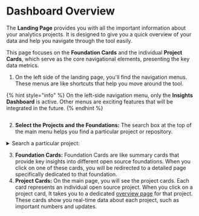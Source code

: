 # Dashboard Overview

The **Landing Page** provides you with all the important information about your analytics projects. It is designed to give you a quick overview of your data and help you navigate through the tool easily.

This page focuses on the **Foundation Cards** and the individual **Project Cards**, which serve as the core navigational elements, presenting the key data metrics.

1. On the left side of the landing page, you'll find the navigation menus. These menus are like shortcuts that help you move around the tool.

{% hint style="info" %}
On the left-side navigation menu, only the **Insights Dashboard** is active. Other menus are exciting features that will be integrated in the future.
{% endhint %}

<figure><img src="../../../../.gitbook/assets/2023-06-22_18h02_35.png" alt=""><figcaption></figcaption></figure>

2. **Select the Projects and the Foundations:** The search box at the top of the main menu helps you find a particular project or repository.

<details>

<summary>Search a particular project: </summary>

1. To find a particular project, simply enter its name or relevant keywords into the search box.
2. As you type, the search functionality provides real-time suggestions based on your input, making it easier to identify the desired project quickly.
3. Once you find the project you're looking for, you can click on it to access its dedicated overview page.

</details>

3. **Foundation Cards:** Foundation Cards are like summary cards that provide key insights into different open source foundations. When you click on one of these cards, you will be redirected to a detailed page specifically dedicated to that foundation.
4. **Project Cards:** On the main page, you will see the project cards. Each card represents an individual open source project. When you click on a project card, It takes you to a dedicated [overview page](../../overview-page/) for that project. These cards show you real-time data about each project, such as important numbers and updates.

